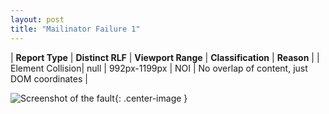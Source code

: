 ```yaml
---
layout: post
title: "Mailinator Failure 1"
---
```

| **Report Type** | **Distinct RLF** | **Viewport Range** | **Classification** | **Reason** |
| Element Collision| null | 992px-1199px | NOI | No overlap of content, just DOM coordinates | 

![Screenshot of the fault](../../../assets/images/Mailinator/fault1/overlapWidth1095.png){: .center-image }